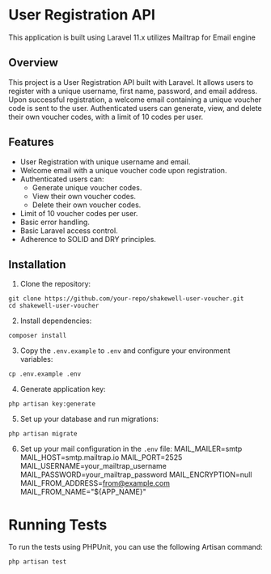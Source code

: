 # User Registration API
This application is built using Laravel 11.x utilizes Mailtrap for Email engine
## Overview
This project is a User Registration API built with Laravel. It allows users to register with a unique username, first name, password, and email address. Upon successful registration, a welcome email containing a unique voucher code is sent to the user. Authenticated users can generate, view, and delete their own voucher codes, with a limit of 10 codes per user.

## Features
- User Registration with unique username and email.
- Welcome email with a unique voucher code upon registration.
- Authenticated users can:
  - Generate unique voucher codes.
  - View their own voucher codes.
  - Delete their own voucher codes.
- Limit of 10 voucher codes per user.
- Basic error handling.
- Basic Laravel access control.
- Adherence to SOLID and DRY principles.

## Installation
1. Clone the repository:
```
git clone https://github.com/your-repo/shakewell-user-voucher.git
cd shakewell-user-voucher
```

2. Install dependencies:
```
composer install
```

3. Copy the `.env.example` to `.env` and configure your environment variables:
```
cp .env.example .env
```
4. Generate application key:
```
php artisan key:generate
```
5. Set up your database and run migrations:
```
php artisan migrate
```
6. Set up your mail configuration in the `.env` file:
MAIL_MAILER=smtp
MAIL_HOST=smtp.mailtrap.io
MAIL_PORT=2525
MAIL_USERNAME=your_mailtrap_username
MAIL_PASSWORD=your_mailtrap_password
MAIL_ENCRYPTION=null
MAIL_FROM_ADDRESS=from@example.com
MAIL_FROM_NAME="${APP_NAME}"


# Running Tests

To run the tests using PHPUnit, you can use the following Artisan command:
```
php artisan test
```
